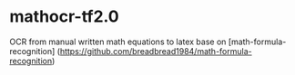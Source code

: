 # mathocr-tf2.0
OCR from manual written math equations to latex base on [math-formula-recognition] (https://github.com/breadbread1984/math-formula-recognition)

